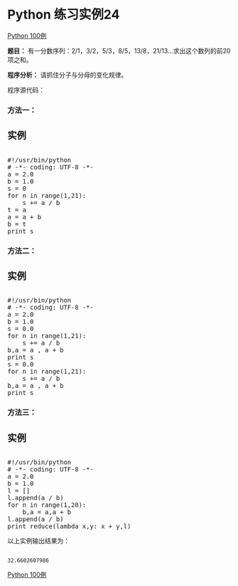 Python 练习实例24
=============

 [Python 100例](python-100-examples.md)


 **题目：** 有一分数序列：2/1，3/2，5/3，8/5，13/8，21/13...求出这个数列的前20项之和。

 **程序分析：** 请抓住分子与分母的变化规律。 

 程序源代码：

 ### 方法一：

  实例
--

 <pre>

#!/usr/bin/python
# -*- coding: UTF-8 -*-
a = 2.0
b = 1.0
s = 0
for n in range(1,21):
    s += a / b
t = a
a = a + b
b = t
print s
</pre>

  ### 方法二：

  实例
--

 <pre>

#!/usr/bin/python
# -*- coding: UTF-8 -*-
a = 2.0
b = 1.0
s = 0.0
for n in range(1,21):
    s += a / b
b,a = a , a + b
print s
s = 0.0
for n in range(1,21):
    s += a / b
b,a = a , a + b
print s
</pre>

  ### 方法三：

  实例
--

 <pre>

#!/usr/bin/python
# -*- coding: UTF-8 -*-
a = 2.0
b = 1.0
l = []
l.append(a / b)
for n in range(1,20):
    b,a = a,a + b
l.append(a / b)
print reduce(lambda x,y: x + y,l)
</pre>

  以上实例输出结果为：


```

32.6602607986

```

[Python 100例](python-100-examples.md)
